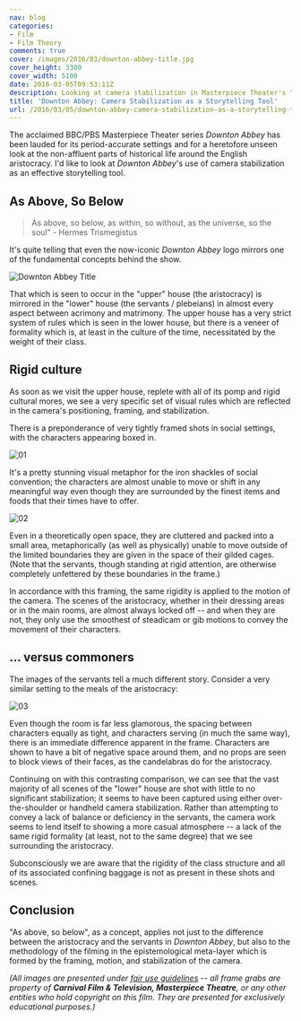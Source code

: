```yaml
---
nav: blog
categories:
- Film
- Film Theory
comments: true
cover: /images/2016/03/downton-abbey-title.jpg
cover_height: 3300
cover_width: 5100
date: 2016-03-05T09:53:11Z
description: Looking at camera stabilization in Masterpiece Theater's "Downton Abbey"
title: 'Downton Abbey: Camera Stabilization as a Storytelling Tool'
url: /2016/03/05/downton-abbey-camera-stabilization-as-a-storytelling-tool/
---
```


The acclaimed BBC/PBS Masterpiece Theater series *Downton Abbey* has been lauded for its period-accurate settings and for a heretofore unseen look at the non-affluent parts of historical life around the English aristocracy. I'd like to look at *Downton Abbey*'s use of camera stabilization as an effective storytelling tool.

<!--more-->

## As Above, So Below

> As above, so below, as within, so without, as the universe, so the soul" - Hermes Trismegistus

It's quite telling that even the now-iconic *Downton Abbey* logo mirrors one of the fundamental concepts behind the show.

![Downton Abbey Title](/images/2016/03/downton-abbey-title.jpg)  

That which is seen to occur in the "upper" house (the aristocracy) is mirrored in the "lower" house (the servants / plebeians) in almost every aspect between acrimony and matrimony. The upper house has a very strict system of rules which is seen in the lower house, but there is a veneer of formality which is, at least in the culture of the time, necessitated by the weight of their class. 

## Rigid culture

As soon as we visit the upper house, replete with all of its pomp and rigid cultural mores, we see a very specific set of visual rules which are reflected in the camera's positioning, framing, and stabilization.

There is a preponderance of very tightly framed shots in social settings, with the characters appearing boxed in.

![01](/images/2016/03/downton-abbey-01.jpg)  

It's a pretty stunning visual metaphor for the iron shackles of social convention; the characters are almost unable to move or shift in any meaningful way even though they are surrounded by the finest items and foods that their times have to offer.

![02](/images/2016/03/downton-abbey-02.jpg)  

Even in a theoretically open space, they are cluttered and packed into a small area, metaphorically (as well as physically) unable to move outside of the limited boundaries they are given in the space of their gilded cages. (Note that the servants, though standing at rigid attention, are otherwise completely unfettered by these boundaries in the frame.)

In accordance with this framing, the same rigidity is applied to the motion of the camera. The scenes of the aristocracy, whether in their dressing areas or in the main rooms, are almost always locked off -- and when they are not, they only use the smoothest of steadicam or gib motions to convey the movement of their characters.

## ... versus commoners

The images of the servants tell a much different story. Consider a very similar setting to the meals of the aristocracy:

![03](/images/2016/03/downton-abbey-03.jpg)  

Even though the room is far less glamorous, the spacing between characters equally as tight, and characters serving (in much the same way), there is an immediate difference apparent in the frame. Characters are shown to have a bit of negative space around them, and no props are seen to block views of their faces, as the candelabras do for the aristocracy.

Continuing on with this contrasting comparison, we can see that the vast majority of all scenes of the "lower" house are shot with little to no significant stabilization; it seems to have been captured using either over-the-shoulder or handheld camera stabilization. Rather than attempting to convey a lack of balance or deficiency in the servants, the camera work seems to lend itself to showing a more casual atmosphere -- a lack of the same rigid formality (at least, not to the same degree) that we see surrounding the aristocracy.

Subconsciously we are aware that the rigidity of the class structure and all of its associated confining baggage is not as present in these shots and scenes. 

## Conclusion

"As above, so below", as a concept, applies not just to the difference between the aristocracy and the servants in *Downton Abbey*, but also to the methodology of the filming in the epistemological meta-layer which is formed by the framing, motion, and stabilization of the camera.

_(All images are presented under [fair use guidelines](http://libguides.mit.edu/usingimages) -- all frame grabs are property of **Carnival Film & Television, Masterpiece Theatre**, or any other entities who hold copyright on this film. They are presented for exclusively educational purposes.)_
